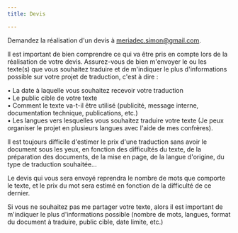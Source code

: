 ```yaml
---
title: Devis

---
```

Demandez la réalisation d'un devis à [meriadec.simon@gmail.com](mailto:meriadec.simon@gmail.com).

Il est important de bien comprendre ce qui va être pris en compte lors de la réalisation de votre devis. Assurez-vous de bien m'envoyer le ou les texte(s) que vous souhaitez traduire et de m'indiquer le plus d'informations possible sur votre projet de traduction, c'est à dire :

• La date à laquelle vous souhaitez recevoir votre traduction  
• Le public cible de votre texte  
• Comment le texte va-t-il être utilisé (publicité, message interne, documentation technique, publications, etc.)  
• Les langues vers lesquelles vous souhaitez traduire votre texte (Je peux organiser le projet en plusieurs langues avec l'aide de mes confrères).

Il est toujours difficile d'estimer le prix d'une traduction sans avoir le document sous les yeux, en fonction des difficultés du texte, de la préparation des documents, de la mise en page, de la langue d'origine, du type de traduction souhaitée...

Le devis qui vous sera envoyé reprendra le nombre de mots que comporte le texte, et le prix du mot sera estimé en fonction de la difficulté de ce dernier.

Si vous ne souhaitez pas me partager votre texte, alors il est important de m'indiquer le plus d'informations possible (nombre de mots, langues, format du document à traduire, public cible, date limite, etc.)